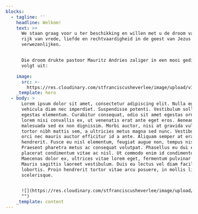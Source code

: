 ```yaml
---
blocks:
  - tagline: ''
    headline: Welkom!
    text: >+
      We staan graag voor u ter beschikking en willen met u de droom van een
      rijk van vrede, liefde en rechtvaardigheid in de geest van Jezus helpen
      verwezenlijken.


      Die droom drukte pastoor Mauritz Andries zaliger in een mooi gedicht als
      volgt uit:

    image:
      src: >-
        https://res.cloudinary.com/stfranciscusheverlee/image/upload/v1656787147/cld-sample-4.jpg
    _template: hero
  - body: >
      Lorem ipsum dolor sit amet, consectetur adipiscing elit. Nulla egestas
      vehicula diam nec imperdiet. Suspendisse potenti. Vestibulum sollicitudin
      egestas elementum. Curabitur consequat, odio sit amet egestas ornare,
      lorem nisi convallis ex, ut venenatis erat ante eget eros. Aenean
      malesuada sed ex non dignissim. Morbi auctor, nisi at gravida vulputate,
      tortor nibh mattis sem, a ultricies metus magna sed nunc. Vestibulum ut
      orci nec mauris auctor efficitur id a ante. Aliquam semper at erat et
      hendrerit. Fusce eu nisl elementum, feugiat augue non, tempus nisl.
      Praesent pharetra metus ac consequat volutpat. Phasellus eu dui et nulla
      placerat condimentum vitae ac nisl. Ut commodo enim id condimentum tempus.
      Maecenas dolor ex, ultrices vitae lorem eget, fermentum pulvinar ex.
      Mauris sagittis laoreet vestibulum. Duis eu lectus vel diam facilisis
      lobortis. Proin hendrerit tortor vitae arcu posuere, in mollis libero
      scelerisque.


      ![](https://res.cloudinary.com/stfranciscusheverlee/image/upload/v1656787148/cld-sample-5.jpg
      "")
    _template: content
---
```


